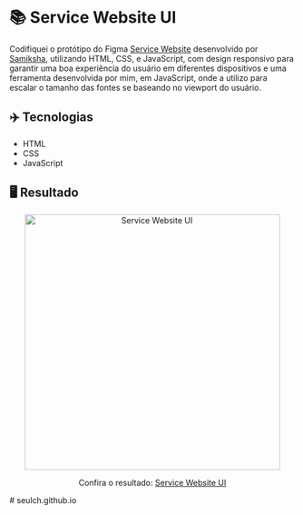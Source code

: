 # 📚 Service Website UI
Codifiquei o protótipo do Figma <a href="https://www.figma.com/community/file/1004640287899449093">Service Website</a> desenvolvido por <a href="https://www.figma.com/@Samiksha">Samiksha</a>, utilizando HTML, CSS, e JavaScript, com design responsivo para garantir uma boa experiência do usuário em diferentes dispositivos e uma ferramenta desenvolvida por mim, em JavaScript, onde a utilizo para escalar o tamanho das fontes se baseando no viewport do usuário.

## ✈️ Tecnologias
- HTML
- CSS
- JavaScript

## 🖥️ Resultado
<div align="center">
  <img alt="Service Website UI" src="https://i.imgur.com/2JQcwKQ.png" width="450px">
  <p>Confira o resultado: <a href="https://service-website-ruuuff.netlify.app/">Service Website UI</a></p>
</div>
# seulch.github.io
